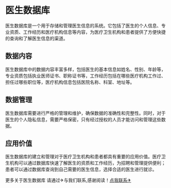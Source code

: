 # 医生数据库

医生数据库是一个用于存储和管理医生信息的系统。它包括了医生的个人信息、专业资质、工作经历和医疗机构信息等内容，为医疗卫生机构和患者提供了方便快捷的查询和了解医生信息的渠道。

## 数据内容

医生数据库中的数据内容丰富多样，包括医生的基本信息如姓名、性别、年龄等，专业资质包括执业医师证书、职称证书等，工作经历包括在哪些医疗机构工作过、担任过哪些职位等，医疗机构信息包括医院名称、科室、地址等。

## 数据管理

医生数据库需要进行严格的管理和维护，确保数据的准确性和完整性。同时，对于医生的个人隐私信息，需要严格保密，只有经过授权的人员才能访问和管理这些数据。

## 应用价值

医生数据库的建立和管理对于医疗卫生机构和患者都具有重要的应用价值。医疗卫生机构可以通过数据库快速了解医生的资质和工作经历，为招聘和管理提供便利；患者可以通过数据库查询到自己需要的医生信息，选择合适的医生进行就诊。

更多关于医生数据库 请通过✈与我们联系,感谢阅读！[点我联系✈](https://ad.k02.cc)